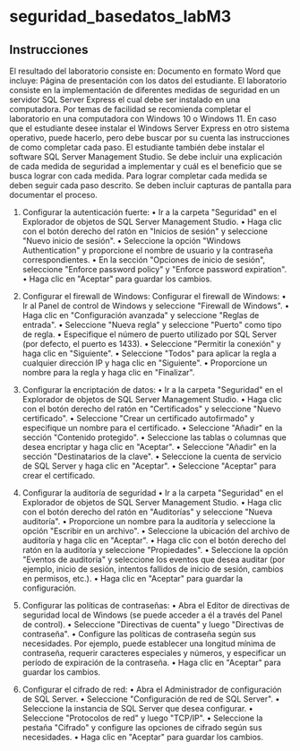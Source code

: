 # seguridad_basedatos_labM3
## Instrucciones
El resultado del laboratorio consiste en:
Documento en formato Word que incluye:
Página de presentación con los datos del estudiante.
El laboratorio consiste en la implementación de diferentes medidas de seguridad en un servidor SQL Server Express el cual debe ser instalado en una computadora. Por temas de facilidad se recomienda completar el laboratorio en una computadora con Windows 10 o Windows 11.  En caso que el estudiante desee instalar el Windows Server Express en otro sistema operativo, puede hacerlo, pero debe buscar por su cuenta las instrucciones de como completar cada paso.
El estudiante también debe instalar el software SQL Server Management Studio.
Se debe incluir una explicación de cada medida de seguridad a implementar y cuál es el beneficio que se busca lograr con cada medida. Para lograr completar cada medida se deben seguir cada paso descrito. Se deben incluir capturas de pantalla para documentar el proceso.
1.	Configurar la autenticación fuerte:
•	Ir a la carpeta "Seguridad" en el Explorador de objetos de SQL Server Management Studio.
•	Haga clic con el botón derecho del ratón en "Inicios de sesión" y seleccione "Nuevo inicio de sesión".
•	Seleccione la opción "Windows Authentication" y proporcione el nombre de usuario y la contraseña correspondientes.
•	En la sección "Opciones de inicio de sesión", seleccione "Enforce password policy" y "Enforce password expiration".
•	Haga clic en "Aceptar" para guardar los cambios.

2.	Configurar el firewall de Windows: Configurar el firewall de Windows:
•	Ir al Panel de control de Windows y seleccione "Firewall de Windows".
•	Haga clic en "Configuración avanzada" y seleccione "Reglas de entrada".
•	Seleccione "Nueva regla" y seleccione "Puerto" como tipo de regla.
•	Especifique el número de puerto utilizado por SQL Server (por defecto, el puerto es 1433).
•	Seleccione "Permitir la conexión" y haga clic en "Siguiente".
•	Seleccione "Todos" para aplicar la regla a cualquier dirección IP y haga clic en "Siguiente".
•	Proporcione un nombre para la regla y haga clic en "Finalizar".

3.	Configurar la encriptación de datos:
•	Ir a la carpeta "Seguridad" en el Explorador de objetos de SQL Server Management Studio.
•	Haga clic con el botón derecho del ratón en "Certificados" y seleccione "Nuevo certificado".
•	Seleccione "Crear un certificado autofirmado" y especifique un nombre para el certificado.
•	Seleccione "Añadir" en la sección "Contenido protegido".
•	Seleccione las tablas o columnas que desea encriptar y haga clic en "Aceptar".
•	Seleccione "Añadir" en la sección "Destinatarios de la clave".
•	Seleccione la cuenta de servicio de SQL Server y haga clic en "Aceptar".
•	Seleccione "Aceptar" para crear el certificado.


4.	Configurar la auditoría de seguridad
•	Ir a la carpeta "Seguridad" en el Explorador de objetos de SQL Server Management Studio.
•	Haga clic con el botón derecho del ratón en "Auditorías" y seleccione "Nueva auditoría".
•	Proporcione un nombre para la auditoría y seleccione la opción "Escribir en un archivo".
•	Seleccione la ubicación del archivo de auditoría y haga clic en "Aceptar".
•	Haga clic con el botón derecho del ratón en la auditoría y seleccione "Propiedades".
•	Seleccione la opción "Eventos de auditoría" y seleccione los eventos que desea auditar (por ejemplo, inicio de sesión, intentos fallidos de inicio de sesión, cambios en permisos, etc.).
•	Haga clic en "Aceptar" para guardar la configuración.

5.	Configurar las políticas de contraseñas:
•	Abra el Editor de directivas de seguridad local de Windows (se puede acceder a él a través del Panel de control).
•	Seleccione "Directivas de cuenta" y luego "Directivas de contraseña".
•	Configure las políticas de contraseña según sus necesidades. Por ejemplo, puede establecer una longitud mínima de contraseña, requerir caracteres especiales y números, y especificar un período de expiración de la contraseña.
•	Haga clic en "Aceptar" para guardar los cambios.

6.	Configurar el cifrado de red:
•	Abra el Administrador de configuración de SQL Server.
•	Seleccione "Configuración de red de SQL Server".
•	Seleccione la instancia de SQL Server que desea configurar.
•	Seleccione "Protocolos de red" y luego "TCP/IP".
•	Seleccione la pestaña "Cifrado" y configure las opciones de cifrado según sus necesidades.
•	Haga clic en "Aceptar" para guardar los cambios.

 
